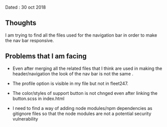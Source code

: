  Dated : 30 oct 2018
 ## Thoughts
 I am trying to find all the files used for the navigation bar in order to make the nav bar responsive.
 
 ## Problems that I am facing 
 
 * Even after merging all the related files that I think are used in making the header/navigation the look
 of the nav bar is not the same .
 
 * The profile option is visible in my file but not in fleet247. 
 
 * The color/styles of support button is not chnged even after linking the button.scss in index.html
 
 * I need to find a way of adding node modules/npm dependencies as gitignore files so that the node modules are not a potential security vulnerability
 
